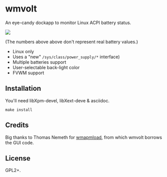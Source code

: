 # wmvolt

An eye-candy dockapp to monitor Linux ACPI battery status.

![](http://ultraimg.com/images/2017/08/25/YIY6.png)

(The numbers above above don't represent real battery values.)

* Linux only
* Uses a "new" `/sys/class/power_supply/*` interface)
* Multiple batteries support
* User-selectable back-light color
* FVWM support

## Installation

You'll need libXpm-devel, libXext-deve & asciidoc.

~~~
make install
~~~

## Credits

Big thanks to Thomas Nemeth
for [wmapmload](http://tnemeth.free.fr/projets/dockapps.html), from
which wmvolt borrows the GUI code.

## License

GPL2+.
